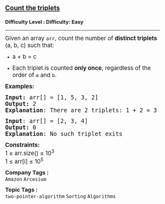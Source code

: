 <h2><a href="https://www.geeksforgeeks.org/problems/count-the-triplets4615/1">Count the triplets</a></h2><h3>Difficulty Level : Difficulty: Easy</h3><hr><div class="problems_problem_content__Xm_eO"><div>
<p class="" data-start="440" data-end="526"><span style="font-size: 14pt;">Given an array <code data-start="455" data-end="460">arr</code>, count the number of <strong data-start="482" data-end="503">distinct triplets</strong> (a, b, c) such that:</span></p>
<ul data-start="531" data-end="766">
<li class="" data-start="531" data-end="544">
<p class="" data-start="533" data-end="544"><span style="font-size: 14pt;">a + b = c</span></p>
</li>
<li class="" data-start="547" data-end="627">
<p class="" data-start="549" data-end="627"><span style="font-size: 14pt;">Each triplet is counted <strong data-start="573" data-end="586">only once</strong>, regardless of the order of <code data-start="615" data-end="618">a</code> and <code data-start="623" data-end="626">b</code>.</span></p>
</li>
</ul>
</div>
<p><span style="font-size: 14pt;"><strong>Examples:</strong> </span></p>
<pre><span style="font-size: 14pt;"><strong>Input:</strong> arr[] = [1, 5, 3, 2]
<strong>Output:</strong> 2 
<strong>Explanation</strong>: There are 2 triplets: 1 + 2 = 3 and 3 +2 = 5</span></pre>
<pre><span style="font-size: 14pt;"><strong>Input</strong>: arr[] = [2, 3, 4]
<strong>Output:</strong> 0
<strong>Explanation</strong>: No such triplet exits</span></pre>
<p><span style="font-size: 14pt;"><strong>Constraints:</strong><br>1 ≤ arr.size() ≤ 10<sup>3</sup><br>1 ≤ arr[i] ≤ 10<sup>5</sup></span></p></div><p><span style=font-size:18px><strong>Company Tags : </strong><br><code>Amazon</code>&nbsp;<code>Arcesium</code>&nbsp;<br><p><span style=font-size:18px><strong>Topic Tags : </strong><br><code>two-pointer-algorithm</code>&nbsp;<code>Sorting</code>&nbsp;<code>Algorithms</code>&nbsp;